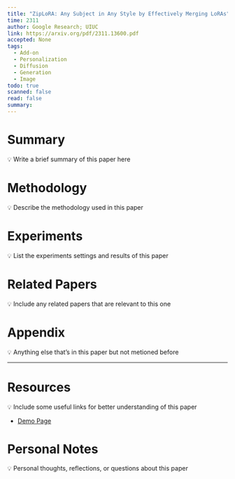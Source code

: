```yaml
---
title: "ZipLoRA: Any Subject in Any Style by Effectively Merging LoRAs"
time: 2311
author: Google Research; UIUC
link: https://arxiv.org/pdf/2311.13600.pdf
accepted: None
tags:
  - Add-on
  - Personalization
  - Diffusion
  - Generation
  - Image
todo: true
scanned: false
read: false
summary:
---
```

# Summary
💡 Write a brief summary of this paper here

# Methodology
💡 Describe the methodology used in this paper

# Experiments
💡 List the experiments settings and results of this paper

# Related Papers
💡 Include any related papers that are relevant to this one

# Appendix
💡 Anything else that’s in this paper but not metioned before

---
# Resources
💡 Include some useful links for better understanding of this paper
- [Demo Page](https://ziplora.github.io/)
# Personal Notes
💡 Personal thoughts, reflections, or questions about this paper